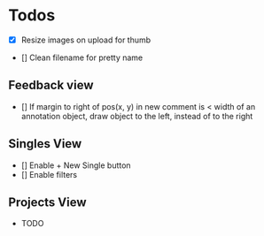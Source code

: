 # Todos

- [x] Resize images on upload for thumb
- [] Clean filename for pretty name


## Feedback view

- [] If margin to right of pos(x, y) in new comment is < width of an annotation object, draw object to the left, instead of to the right


## Singles View

- [] Enable + New Single button
- [] Enable filters

## Projects View

- TODO
